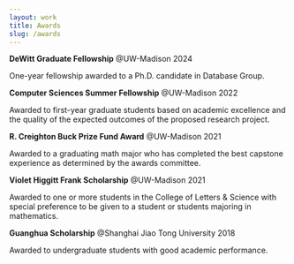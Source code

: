 ```yaml
---
layout: work
title: Awards
slug: /awards
---
```


**DeWitt Graduate Fellowship** @UW-Madison 2024

One-year fellowship awarded to a Ph.D. candidate in Database Group.

**Computer Sciences Summer Fellowship** @UW-Madison 2022

Awarded to first-year graduate students based on academic excellence and the quality of the expected outcomes of the proposed research project.

**R. Creighton Buck Prize Fund Award** @UW-Madison 2021

Awarded to a graduating math major who has completed the best capstone experience as determined by the awards committee.

**Violet Higgitt Frank Scholarship** @UW-Madison 2021

Awarded to one or more students in the College of Letters & Science with special preference to be given to a student or students majoring in mathematics.

**Guanghua Scholarship** @Shanghai Jiao Tong University 2018

Awarded to undergraduate students with good academic performance.
